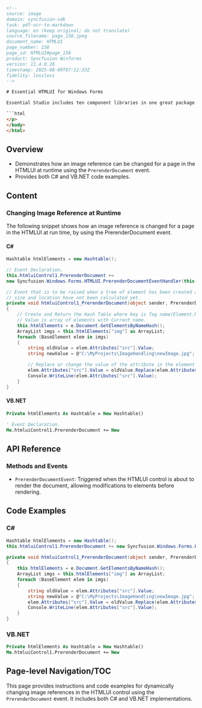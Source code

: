 ```html
<!--  
source: image
domain: syncfusion-sdk
task: pdf-ocr-to-markdown
language: en (keep original; do not translate)
source_filename: page_158.jpeg
document_name: HTMLUI
page_number: 158
page_id: HTMLUI#page_158
product: Syncfusion Winforms
version: 11.4.0.26
timestamp: 2025-08-09T07:12:33Z
fidelity: lossless
-->

# Essential HTMLUI for Windows Forms

Essential Studio includes ten component libraries in one great package. Each of these products has a unique and useful feature set. Syncfusion aims to provide customers with the utmost satisfaction and value in using Syncfusion and Microsoft technologies through our technical consulting and training services.

```html
</p>
</body>
</html>
```

## Overview
- Demonstrates how an image reference can be changed for a page in the HTMLUI at runtime using the `PrerenderDocument` event.
- Provides both C# and VB.NET code examples.

## Content

### Changing Image Reference at Runtime
The following snippet shows how an image reference is changed for a page in the HTMLUI at run time, by using the PrerenderDocument event.

#### C#
```csharp
Hashtable htmlElements = new Hashtable();

// Event Declaration.
this.htmluiControl1.PrerenderDocument += 
new Syncfusion.Windows.Forms.HTMLUI.PrerenderDocumentEventHandler(this.htmluiControl1_PrerenderDocument);

// Event that is to be raised when a tree of element has been created and their
// size and location have not been calculated yet.
private void htmluiControl1_PrerenderDocument(object sender, PrerenderDocumentEventArgs e)
{
    // Create and Return the Hash Table where key is Tag name(Element.Name) and
    // Value is array of elements with Current name.
    this.htmlElements = e.Document.GetElementsByNameHash();
    ArrayList imgs = this.htmlElements["img"] as ArrayList;
    foreach (BaseElement elem in imgs)
    {
        string oldValue = elem.Attributes["src"].Value;
        string newValue = @"C:\MyProjects\ImageHandling\newImage.jpg";

        // Replace or change the value of the attribute in the element at run time.
        elem.Attributes["src"].Value = oldValue.Replace(elem.Attributes["src"].Value, newValue);
        Console.WriteLine(elem.Attributes["src"].Value);
    }
}
```

#### VB.NET
```vb
Private htmlElements As Hashtable = New Hashtable()

' Event Declaration.
Me.htmluiControl1.PrerenderDocument += New
```

## API Reference
### Methods and Events
- `PrerenderDocumentEvent`: Triggered when the HTMLUI control is about to render the document, allowing modifications to elements before rendering.

## Code Examples

### C#
```csharp
Hashtable htmlElements = new Hashtable();
this.htmluiControl1.PrerenderDocument += new Syncfusion.Windows.Forms.HTMLUI.PrerenderDocumentEventHandler(this.htmluiControl1_PrerenderDocument);

private void htmluiControl1_PrerenderDocument(object sender, PrerenderDocumentEventArgs e)
{
    this.htmlElements = e.Document.GetElementsByNameHash();
    ArrayList imgs = this.htmlElements["img"] as ArrayList;
    foreach (BaseElement elem in imgs)
    {
        string oldValue = elem.Attributes["src"].Value;
        string newValue = @"C:\MyProjects\ImageHandling\newImage.jpg";
        elem.Attributes["src"].Value = oldValue.Replace(elem.Attributes["src"].Value, newValue);
        Console.WriteLine(elem.Attributes["src"].Value);
    }
}
```

### VB.NET
```vb
Private htmlElements As Hashtable = New Hashtable()
Me.htmluiControl1.PrerenderDocument += New
```

## Page-level Navigation/TOC
This page provides instructions and code examples for dynamically changing image references in the HTMLUI control using the `PrerenderDocument` event. It includes both C# and VB.NET implementations.

<!-- tags: [Syncfusion, WinForms, HTMLUI, PrerenderDocument, Image Reference, C#, VB.NET, version: 11.4.0.26] keywords: [HTMLUI, PrerenderDocument, Image Reference, C#, VB.NET, runtime changes, event handling, control development] -->
```